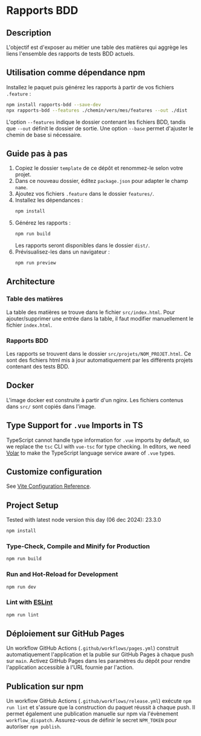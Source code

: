 # Rapports BDD

## Description

L'objectif est d'exposer au métier une table des matières qui aggrège les liens l'ensemble des rapports de tests BDD
actuels.

## Utilisation comme dépendance npm

Installez le paquet puis générez les rapports à partir de vos fichiers `.feature` :

```sh
npm install rapports-bdd --save-dev
npx rapports-bdd --features ./chemin/vers/mes/features --out ./dist
```

L'option `--features` indique le dossier contenant les fichiers BDD, tandis que `--out` définit le dossier de sortie. Une option `--base` permet d'ajuster le chemin de base si nécessaire.

## Guide pas à pas

1. Copiez le dossier `template` de ce dépôt et renommez-le selon votre projet.
2. Dans ce nouveau dossier, éditez `package.json` pour adapter le champ `name`.
3. Ajoutez vos fichiers `.feature` dans le dossier `features/`.
4. Installez les dépendances :
   ```sh
   npm install
   ```
5. Générez les rapports :
   ```sh
   npm run build
   ```
   Les rapports seront disponibles dans le dossier `dist/`.
6. Prévisualisez-les dans un navigateur :
   ```sh
   npm run preview
   ```

## Architecture

### Table des matières

La table des matières se trouve dans le fichier `src/index.html`.
Pour ajouter/supprimer une entrée dans la table, il faut modifier manuellement le fichier `index.html`.

### Rapports BDD

Les rapports se trouvent dans le dossier `src/projets/NOM_PROJET.html`. Ce sont des fichiers html mis à jour
automatiquement par les différents projets contenant des tests BDD.

## Docker

L'image docker est construite à partir d'un nginx. Les fichiers contenus dans `src/` sont copiés dans l'image.

## Type Support for `.vue` Imports in TS

TypeScript cannot handle type information for `.vue` imports by default, so we replace the `tsc` CLI with `vue-tsc` for type checking. In editors, we need [Volar](https://marketplace.visualstudio.com/items?itemName=Vue.volar) to make the TypeScript language service aware of `.vue` types.

## Customize configuration

See [Vite Configuration Reference](https://vitejs.dev/config/).

## Project Setup

Tested with latest node version this day (06 dec 2024): 23.3.0

```sh
npm install
```

### Type-Check, Compile and Minify for Production

```sh
npm run build
```

### Run and Hot-Reload for Development

```sh
npm run dev
```

### Lint with [ESLint](https://eslint.org/)

```sh
npm run lint
```
## Déploiement sur GitHub Pages

Un workflow GitHub Actions (`.github/workflows/pages.yml`) construit automatiquement l'application et la publie sur GitHub Pages à chaque push sur `main`.
Activez GitHub Pages dans les paramètres du dépôt pour rendre l'application accessible à l'URL fournie par l'action.

## Publication sur npm

Un workflow GitHub Actions (`.github/workflows/release.yml`) exécute `npm run lint` et s'assure que la construction du paquet réussit à chaque push. Il permet également une publication manuelle sur npm via l'évènement `workflow_dispatch`. Assurez-vous de définir le secret `NPM_TOKEN` pour autoriser `npm publish`.
